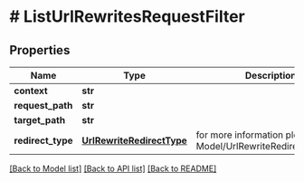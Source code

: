 # # ListUrlRewritesRequestFilter


## Properties 


Name | Type | Description | Notes
------------ | ------------- | ------------- | -------------
**context**| **str** |   | [optional]
**request_path**| **str** |   | [optional]
**target_path**| **str** |   | [optional]
**redirect_type**| [**UrlRewriteRedirectType**](UrlRewriteRedirectType.md) |  for more information please, see Model/UrlRewriteRedirectType.php  | [optional] [default to UrlRewriteRedirectType.UNKNOWN]


[[Back to Model list]](../../README.md#models) [[Back to API list]](../../README.md#endpoints) [[Back to README]](../../README.md)

